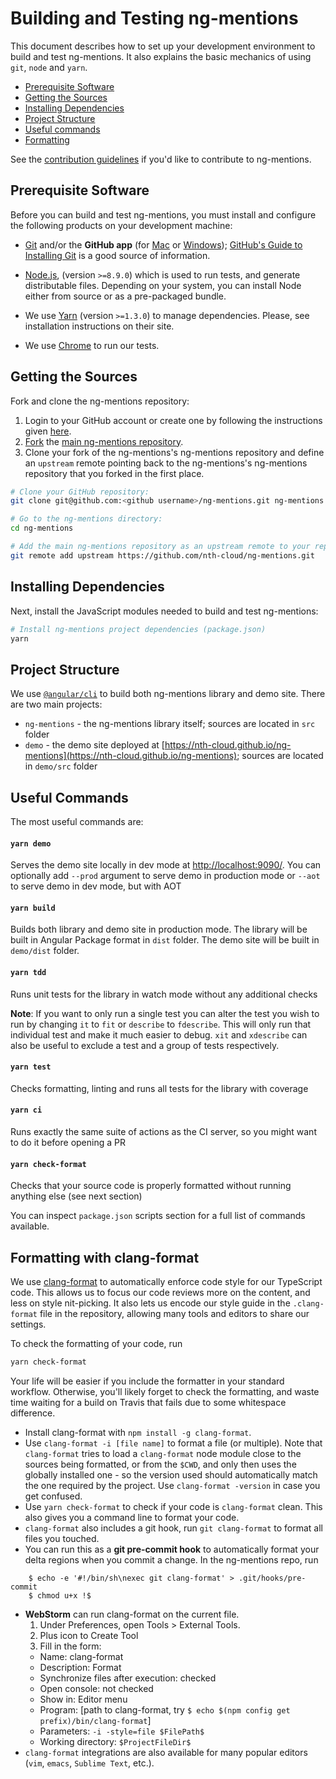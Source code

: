 # Building and Testing ng-mentions

This document describes how to set up your development environment to build and test ng-mentions.
It also explains the basic mechanics of using `git`, `node` and `yarn`.

* [Prerequisite Software](#prerequisite-software)
* [Getting the Sources](#getting-the-sources)
* [Installing Dependencies](#installing-dependencies)
* [Project Structure](#project-structure)
* [Useful commands](#useful-commands)
* [Formatting](#clang-format)

See the [contribution guidelines](https://github.com/nth-cloud/ng-mentions/blob/master/CONTRIBUTING.md)
if you'd like to contribute to ng-mentions.

## Prerequisite Software

Before you can build and test ng-mentions, you must install and configure the
following products on your development machine:

* [Git](http://git-scm.com) and/or the **GitHub app** (for [Mac](http://mac.github.com) or
  [Windows](http://windows.github.com)); [GitHub's Guide to Installing
  Git](https://help.github.com/articles/set-up-git) is a good source of information.

* [Node.js](https://nodejs.org), (version `>=8.9.0`) which is used to run tests, and generate distributable files. Depending on your system, you can install Node either from 
  source or as a pre-packaged bundle.

* We use [Yarn](https://yarnpkg.com) (version `>=1.3.0`) to manage dependencies. Please, see installation instructions on their site.

* We use [Chrome](https://www.google.com/chrome/) to run our tests.

## Getting the Sources

Fork and clone the ng-mentions repository:

1. Login to your GitHub account or create one by following the instructions given
   [here](https://github.com/signup/free).
2. [Fork](http://help.github.com/forking) the [main ng-mentions
   repository](https://github.com/nth-cloud/ng-mentions).
3. Clone your fork of the ng-mentions's ng-mentions repository and define an `upstream` remote pointing back to
   the ng-mentions's ng-mentions repository that you forked in the first place.

```bash
# Clone your GitHub repository:
git clone git@github.com:<github username>/ng-mentions.git ng-mentions

# Go to the ng-mentions directory:
cd ng-mentions

# Add the main ng-mentions repository as an upstream remote to your repository:
git remote add upstream https://github.com/nth-cloud/ng-mentions.git
```

## Installing Dependencies

Next, install the JavaScript modules needed to build and test ng-mentions:

```bash
# Install ng-mentions project dependencies (package.json)
yarn
```

## Project Structure

We use [`@angular/cli`](https://cli.angular.io) to build both ng-mentions library and demo site. There are two main projects:
* `ng-mentions` - the ng-mentions library itself; sources are located in `src` folder
* `demo` - the demo site deployed at [https://nth-cloud.github.io/ng-mentions](https://nth-cloud.github.io/ng-mentions); sources are located in `demo/src` folder

## Useful Commands

The most useful commands are:

#### `yarn demo`

Serves the demo site locally in dev mode at [http://localhost:9090/](http://localhost:9090/). You can optionally add `--prod` argument to serve demo in production mode or `--aot` to serve demo in dev mode, but with AOT

#### `yarn build`

Builds both library and demo site in production mode. The library will be built in Angular Package format in `dist` folder. The demo site will be built in `demo/dist` folder.   

#### `yarn tdd`

Runs unit tests for the library in watch mode without any additional checks

**Note**: If you want to only run a single test you can alter the test you wish to run by changing
 `it` to `fit` or `describe` to `fdescribe`. This will only run that individual test and make it
 much easier to debug. `xit` and `xdescribe` can also be useful to exclude a test and a group of
 tests respectively.

#### `yarn test`

Checks formatting, linting and runs all tests for the library with coverage

#### `yarn ci`

Runs exactly the same suite of actions as the CI server, so you might want to do it before opening a PR


#### `yarn check-format`

Checks that your source code is properly formatted without running anything else (see next section)

You can inspect `package.json` scripts section for a full list of commands available. 

## Formatting with <a name="clang-format">clang-format</a>

We use [clang-format](http://clang.llvm.org/docs/ClangFormat.html) to automatically enforce code
style for our TypeScript code. This allows us to focus our code reviews more on the content, and
less on style nit-picking. It also lets us encode our style guide in the `.clang-format` file in the
repository, allowing many tools and editors to share our settings.

To check the formatting of your code, run

```bash
yarn check-format
```

Your life will be easier if you include the formatter in your standard workflow. Otherwise, you'll
likely forget to check the formatting, and waste time waiting for a build on Travis that fails due
to some whitespace difference.

* Install clang-format with `npm install -g clang-format`.
* Use `clang-format -i [file name]` to format a file (or multiple).
  Note that `clang-format` tries to load a `clang-format` node module close to the sources being
  formatted, or from the `$CWD`, and only then uses the globally installed one - so the version used
  should automatically match the one required by the project.
  Use `clang-format -version` in case you get confused.
* Use `yarn check-format` to check if your code is `clang-format` clean. This also gives
  you a command line to format your code.
* `clang-format` also includes a git hook, run `git clang-format` to format all files you
  touched.
* You can run this as a **git pre-commit hook** to automatically format your delta regions when you
  commit a change. In the ng-mentions repo, run

```shell
    $ echo -e '#!/bin/sh\nexec git clang-format' > .git/hooks/pre-commit
    $ chmod u+x !$
```

* **WebStorm** can run clang-format on the current file.
  1. Under Preferences, open Tools > External Tools.
  1. Plus icon to Create Tool
  1. Fill in the form:
    - Name: clang-format
    - Description: Format
    - Synchronize files after execution: checked
    - Open console: not checked
    - Show in: Editor menu
    - Program: [path to clang-format, try `$ echo $(npm config get prefix)/bin/clang-format`]
    - Parameters: `-i -style=file $FilePath$`
    - Working directory: `$ProjectFileDir$`
* `clang-format` integrations are also available for many popular editors (`vim`, `emacs`,
  `Sublime Text`, etc.).
